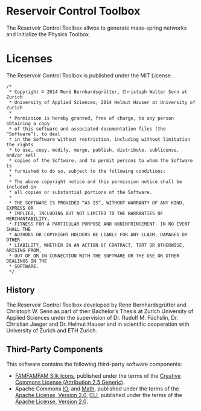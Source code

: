 Reservoir Control Toolbox
=========================

The Reservoir Control Toolbox allwos to generate mass-spring networks and initialize the Physics Toolbox.

# Licenses
The Reservoir Control Toolbox is published under the MIT License.
```
/*
 * Copyright © 2014 René Bernhardsgrütter, Christoph Walter Senn at Zurich
 * University of Applied Sciences; 2014 Helmut Hauser at University of Zurich
 *
 * Permission is hereby granted, free of charge, to any person obtaining a copy
 * of this software and associated documentation files (the “Software”), to deal
 * in the Software without restriction, including without limitation the rights
 * to use, copy, modify, merge, publish, distribute, sublicense, and/or sell
 * copies of the Software, and to permit persons to whom the Software is
 * furnished to do so, subject to the following conditions:
 *
 * The above copyright notice and this permission notice shall be included in
 * all copies or substantial portions of the Software.
 *
 * THE SOFTWARE IS PROVIDED “AS IS”, WITHOUT WARRANTY OF ANY KIND, EXPRESS OR
 * IMPLIED, INCLUDING BUT NOT LIMITED TO THE WARRANTIES OF MERCHANTABILITY,
 * FITNESS FOR A PARTICULAR PURPOSE AND NONINFRINGEMENT. IN NO EVENT SHALL THE
 * AUTHORS OR COPYRIGHT HOLDERS BE LIABLE FOR ANY CLAIM, DAMAGES OR OTHER
 * LIABILITY, WHETHER IN AN ACTION OF CONTRACT, TORT OR OTHERWISE, ARISING FROM,
 * OUT OF OR IN CONNECTION WITH THE SOFTWARE OR THE USE OR OTHER DEALINGS IN THE
 * SOFTWARE.
 */
 ```
 
 ## History
 
 The Reservoir Control Toolbox developed by René Bernhardsgrütter and 
 Christoph W. Senn as part of their Bachelor's Thesis at Zurich University of Applied 
 Sciences under the supervision of Dr. Rudolf M. Füchslin, Dr. Christian Jaeger and 
 Dr. Helmut Hauser and in scientific cooperation with University of Zurich and ETH Zurich.
 
 ## Third-Party Components
 
 This software contains the following third-party software components:
 * [FAMFAMFAM Silk Icons](http://www.famfamfam.com/lab/icons/silk/), published under the terms of the [Creative Commons License (Attribution 2.5 Generic)](https://creativecommons.org/licenses/by/2.5/).
 * Apache Commons [IO](https://commons.apache.org/proper/commons-io/), and [Math](https://commons.apache.org/proper/commons-math/), published under the terms of the [Apache License, Version 2.0](https://www.apache.org/licenses/LICENSE-2.0), [CLI](https://commons.apache.org/proper/commons-cli/), published under the terms of the [Apache License, Version 2.0](https://www.apache.org/licenses/LICENSE-2.0).
